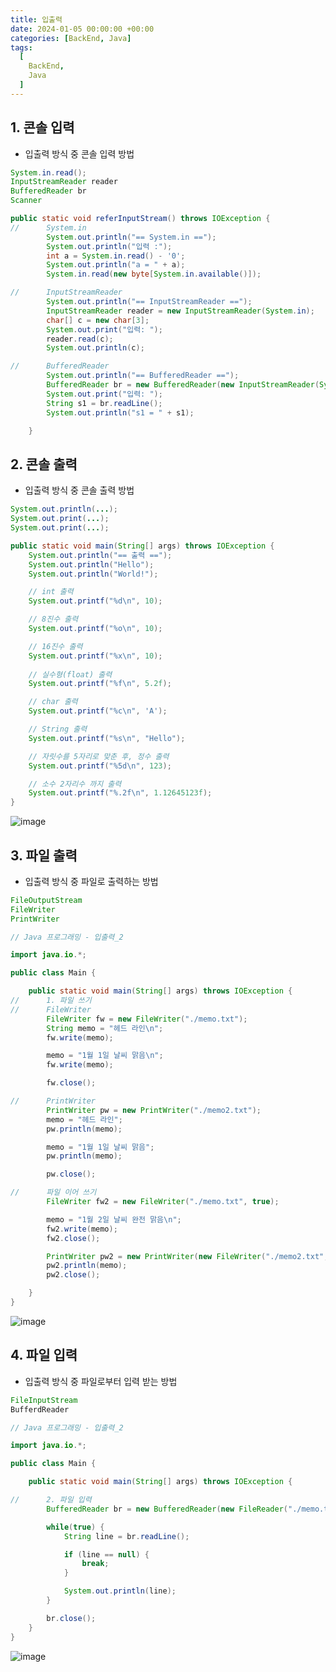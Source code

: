 ```yaml
---
title: 입출력
date: 2024-01-05 00:00:00 +00:00
categories: [BackEnd, Java]
tags:
  [
    BackEnd,
    Java
  ]
---
```


## 1. 콘솔 입력

- 입출력 방식 중 콘솔 입력 방법

```java
System.in.read();
InputStreamReader reader 
BufferedReader br 
Scanner 
```

```java
public static void referInputStream() throws IOException {
//      System.in
        System.out.println("== System.in ==");
        System.out.println("입력 :");
        int a = System.in.read() - '0';
        System.out.println("a = " + a);
        System.in.read(new byte[System.in.available()]);

//      InputStreamReader
        System.out.println("== InputStreamReader ==");
        InputStreamReader reader = new InputStreamReader(System.in);
        char[] c = new char[3];
        System.out.print("입력: ");
        reader.read(c);
        System.out.println(c);

//      BufferedReader
        System.out.println("== BufferedReader ==");
        BufferedReader br = new BufferedReader(new InputStreamReader(System.in));
        System.out.print("입력: ");
        String s1 = br.readLine();
        System.out.println("s1 = " + s1);

    }
```

## 2. 콘솔 출력

- 입출력 방식 중 콘솔 출력 방법

```java
System.out.println(...);
System.out.print(...);
System.out.print(...);
```

```java
public static void main(String[] args) throws IOException {
	System.out.println("== 출력 ==");
	System.out.println("Hello");
	System.out.println("World!");

	// int 출력
	System.out.printf("%d\n", 10);

	// 8진수 출력
	System.out.printf("%o\n", 10);

	// 16진수 출력
	System.out.printf("%x\n", 10);
	
	// 실수형(float) 출력
	System.out.printf("%f\n", 5.2f);

	// char 출력
	System.out.printf("%c\n", 'A');

	// String 출력
	System.out.printf("%s\n", "Hello");

	// 자릿수를 5자리로 맞춘 후, 정수 출력
	System.out.printf("%5d\n", 123);

	// 소수 2자리수 까지 출력
	System.out.printf("%.2f\n", 1.12645123f);
}
```

![image](https://github.com/KimHyungkeun/KimHyungkeun.github.io/assets/12759500/c0abd040-bcd5-4f3c-ab07-723f5dd6efa1)


## 3. 파일 출력

- 입출력 방식 중 파일로 출력하는 방법

```java
FileOutputStream
FileWriter
PrintWriter
```

```java
// Java 프로그래밍 - 입출력_2

import java.io.*;

public class Main {

    public static void main(String[] args) throws IOException {
//      1. 파일 쓰기
//      FileWriter
        FileWriter fw = new FileWriter("./memo.txt");
        String memo = "헤드 라인\n";
        fw.write(memo);

        memo = "1월 1일 날씨 맑음\n";
        fw.write(memo);

        fw.close();

//      PrintWriter
        PrintWriter pw = new PrintWriter("./memo2.txt");
        memo = "헤드 라인";
        pw.println(memo);

        memo = "1월 1일 날씨 맑음";
        pw.println(memo);

        pw.close();

//      파일 이어 쓰기
        FileWriter fw2 = new FileWriter("./memo.txt", true);

        memo = "1월 2일 날씨 완전 맑음\n";
        fw2.write(memo);
        fw2.close();

        PrintWriter pw2 = new PrintWriter(new FileWriter("./memo2.txt", true));
        pw2.println(memo);
        pw2.close();

    }
}
```

![image](https://github.com/KimHyungkeun/KimHyungkeun.github.io/assets/12759500/bcce7385-5b23-4c72-9746-88178ea7a79b)


## 4. 파일 입력

- 입출력 방식 중 파일로부터 입력 받는 방법

```java
FileInputStream
BufferdReader
```

```java
// Java 프로그래밍 - 입출력_2

import java.io.*;

public class Main {

    public static void main(String[] args) throws IOException {

//      2. 파일 입력
        BufferedReader br = new BufferedReader(new FileReader("./memo.txt"));

        while(true) {
            String line = br.readLine();

            if (line == null) {
                break;
            }

            System.out.println(line);
        }

        br.close();
    }
}
```

![image](https://github.com/KimHyungkeun/KimHyungkeun.github.io/assets/12759500/c92be1b8-fb01-464f-a12a-6501f90c7bfd)
